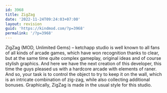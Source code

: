 ```yaml
---
id: 3968
title: ZigZag
date: '2022-11-24T09:24:03+07:00'
layout: revision
guid: 'https://kindmod.com/?p=3968'
permalink: '/?p=3968'
---
```


ZigZag (MOD, Unlimited Gems) – ketchapp studio is well known to all fans of all kinds of arcade games, which have won recognition thanks to clear, but at the same time quite complex gameplay, original ideas and of course stylish graphics. And here we have the next creation of this developer, this time the guys pleased us with a hardcore arcade with elements of raner. And so, your task is to control the object to try to keep it on the wall, which is an intricate combination of zig-zag, while also collecting additional bonuses. Graphically, ZigZag is made in the usual style for this studio.